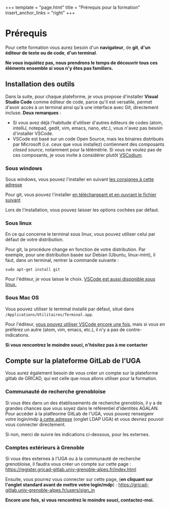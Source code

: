 +++
template = "page.html"
title = "Prérequis pour la formation"
insert_anchor_links = "right"
+++

# Prérequis

Pour cette formation vous aurez besoin d'un **navigateur**, de **git**, **d'un éditeur de texte ou de code**, **d'un terminal**. 

**Ne vous inquiétez pas, nous prendrons le temps de découvrir tous ces éléments ensemble si vous n'y êtes pas familiers.** 


## Installation des outils

Dans la suite, pour chaque plateforme, je vous propose d'installer **Visual Studio Code** comme éditeur de code, parce qu'il est versatile, permet d'avoir accès à un terminal ainsi qu'à une interface avec Git, directement incluse. **Deux remarques** : 

- Si vous avez déjà l'habitude d'utiliser d'autres éditeurs de codes (atom, intelliJ, notepad, gedit, vim, emacs, nano, etc.), vous n'avez pas besoin d'installer VSCode. 
- VSCode est basé sur un code Open Source, mais les binaires distribués par Microsoft (*i.e.* ceux que vous installez) contiennent des composants *closed source*, notamment pour la télémétrie. Si vous ne voulez pas de ces composants, je vous invite à considérer plutôt [VSCodium](https://vscodium.com/#install). 

### Sous windows 

Sous windows, vous pouvez l'installer en suivant [les consignes à cette adresse](https://code.visualstudio.com/docs/setup/windows)


Pour git, vous pouvez l'installer [en téléchargeant et en ouvrant le fichier suivant](https://github.com/git-for-windows/git/releases/download/v2.43.0.windows.1/Git-2.43.0-64-bit.exe)

Lors de l'installation, vous pouvez laisser les options cochées par défaut. 

### Sous linux

En ce qui concerne le terminal sous linux, vous pouvez utiliser celui par défaut de votre distribution. 

Pour git, la procédure change en fonction de votre distribution. Par exemple, pour une distribution basée sur Debian (Ubuntu, linux-mint), il faut, dans un terminal, rentrer la commande suivante : 
```
sudo apt-get install git
```

Pour l'éditeur, je vous laisse le choix. [VSCode est aussi disponible sous linux.](https://code.visualstudio.com/docs/setup/linux)

### Sous Mac OS

Vous pouvez utiliser le terminal installé par défaut, situé dans `/Applications/Utilitaires/Terminal.app`.

Pour l'éditeur, [vous pouvez utiliser VSCode encore une fois](https://code.visualstudio.com/docs/setup/mac), mais si vous en préférez un autre (atom, vim, emacs, etc.), il n'y a pas de contre-indications. 

**Si vous rencontrez le moindre souci, n'hésitez pas à me contacter**

## Compte sur la plateforme GitLab de l'UGA

Vous aurez également besoin de vous créer un compte sur la plateforme gitlab de GRICAD, qui est celle que nous allons utiliser pour la formation. 

### Communauté de recherche grenobloise

Si vous êtes dans un des établissements de recherche grenoblois, il y a de grandes chances que vous soyez dans le référentiel d'identités AGALAN. Pour accéder à la platfeorme GitLab de l'UGA, vous pouvez renseigenr votre login/mdp [à cette adresse](https://gricad-gitlab.univ-grenoble-alpes.fr/users/sign_in) (onglet LDAP UGA) et vous devriez pouvoir vous connecter directement.

Si non, merci de suivre les indications ci-dessous, pour les externes. 

### Comptes extérieurs à Grenoble

Si vous êtes externes à l'UGA ou à la communauté de recherche grenobloise, il faudra vous créer un compte sur cette page : 
https://register.gricad-gitlab.univ-grenoble-alpes.fr/index.html

Ensuite, vous pourrez vous connecter sur cette page, (**en cliquant sur l'onglet standard avant de mettre votre login/mdp**) : 
https://gricad-gitlab.univ-grenoble-alpes.fr/users/sign_in

**Encore une fois, si vous rencontrez le moindre souci, contactez-moi.**

